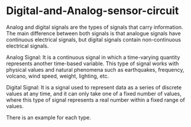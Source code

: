 # Digital-and-Analog-sensor-circuit
Analog and digital signals are the types of signals that carry information. The main difference between both signals is that analogue signals have continuous electrical signals, but digital signals contain non-continuous electrical signals.

Analog Signal: It is a continuous signal in which a time-varying quantity represents another time-based variable. This type of signal works with physical values ​​and natural phenomena such as earthquakes, frequency, volcano, wind speed, weight, lighting, etc.

Digital Signal: It is a signal used to represent data as a series of discrete values ​​at any time, and it can only take one of a fixed number of values, where this type of signal represents a real number within a fixed range of values.

There is an example for each type.
